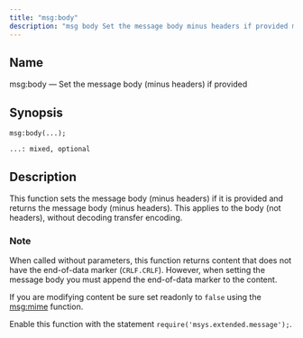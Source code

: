```yaml
---
title: "msg:body"
description: "msg body Set the message body minus headers if provided msg body This function sets the message body minus headers if it is provided and returns the message body minus headers This applies to the body not headers without decoding transfer encoding When called without parameters this function returns content..."
---
```


<a name="lua.ref.msg_body"></a> 
## Name

msg:body — Set the message body (minus headers) if provided

<a name="idp16648320"></a> 
## Synopsis

`msg:body(...);`

`...: mixed, optional`<a name="idp16651280"></a> 
## Description

This function sets the message body (minus headers) if it is provided and returns the message body (minus headers). This applies to the body (not headers), without decoding transfer encoding.

### Note

When called without parameters, this function returns content that does not have the end-of-data marker (`CRLF.CRLF`). However, when setting the message body you must append the end-of-data marker to the content.

If you are modifying content be sure set readonly to `false` using the [msg:mime](lua.ref.msg_mime "msg:mime") function.

Enable this function with the statement `require('msys.extended.message');`.